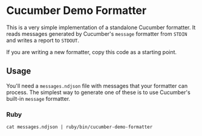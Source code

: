 # Cucumber Demo Formatter

This is a very simple implementation of a standalone Cucumber formatter. It reads messages generated by Cucumber's `message` formatter from `STDIN` and writes a report to `STDOUT`.

If you are writing a new formatter, copy this code as a starting point.

## Usage

You'll need a `messages.ndjson` file with messages that your formatter can process.
The simplest way to generate one of these is to use Cucumber's built-in `message` formatter.

### Ruby

```
cat messages.ndjson | ruby/bin/cucumber-demo-formatter
```
